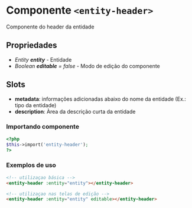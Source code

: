 # Componente `<entity-header>`
Componente do header da entidade

## Propriedades
- *Entity **entity*** - Entidade
- *Boolean **editable** = false* - Modo de edição do componente

## Slots
- **metadata**: informações adicionadas abaixo do nome da entidade (Ex.: tipo da entidade)
- **description**: Àrea da descrição curta da entidade

### Importando componente
```PHP
<?php 
$this->import('entity-header');
?>
```
### Exemplos de uso
```HTML
<!-- utilizaçao básica -->
<entity-header :entity="entity"></entity-header>

<!-- utilizaçao nas telas de edição -->
<entity-header :entity="entity" editable></entity-header>
```